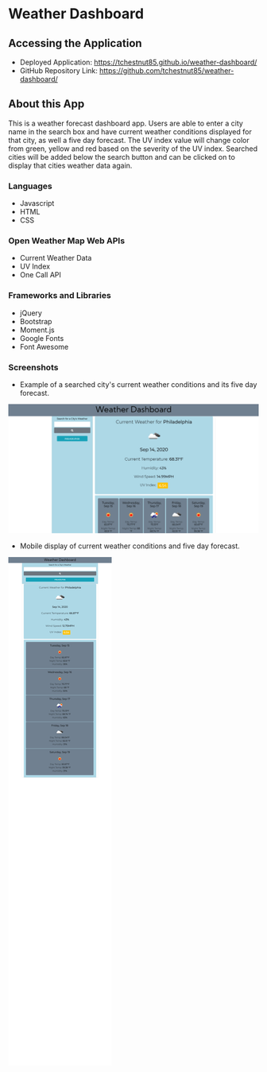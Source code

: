 # Weather Dashboard

## Accessing the Application
* Deployed Application: https://tchestnut85.github.io/weather-dashboard/
* GitHub Repository Link: https://github.com/tchestnut85/weather-dashboard/

## About this App 
This is a weather forecast dashboard app. Users are able to enter a city name in the search box and have current weather conditions displayed for that city, as well a five day forecast.
The UV index value will change color from green, yellow and red based on the severity of the UV index.
Searched cities will be added below the search button and can be clicked on to display that cities weather data again.

### Languages
* Javascript
* HTML
* CSS

### Open Weather Map Web APIs
* Current Weather Data
* UV Index 
* One Call API

### Frameworks and Libraries
* jQuery
* Bootstrap
* Moment.js
* Google Fonts
* Font Awesome

### Screenshots

* Example of a searched city's current weather conditions and its five day forecast.

<img src=./assets/images/screenshot-1.JPG/>

* Mobile display of current weather conditions and five day forecast.

<img src=./assets/images/screenshot-2.JPG/>